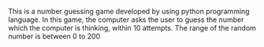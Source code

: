 This is a number guessing game developed by using python programming language. In this game, the computer asks the user to guess the number which the computer is thinking, within 10 attempts. The range of the random number is between 0 to 200
